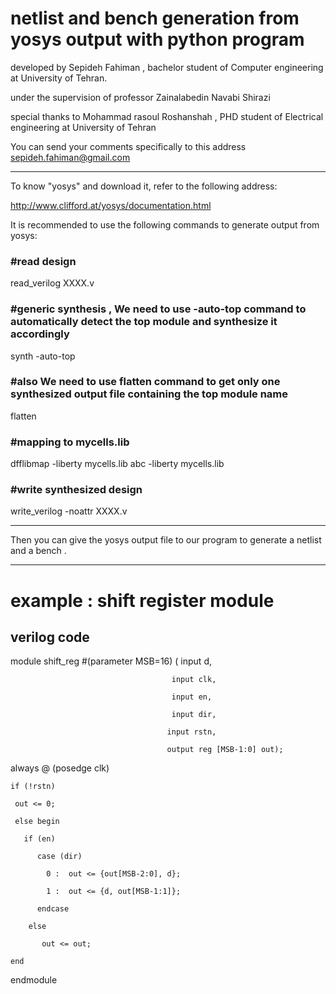 # netlist and bench generation from yosys output with python program
 
 
developed by Sepideh Fahiman , bachelor student of Computer engineering at University of Tehran.


under the supervision of professor Zainalabedin Navabi Shirazi                     

                                                                                                      
special thanks to Mohammad rasoul Roshanshah , PHD student of Electrical engineering at University of Tehran


You can send your comments specifically to this address  <sepideh.fahiman@gmail.com>

*********************************************************************************************************************************

To know "yosys" and download it, refer to the following address:

<http://www.clifford.at/yosys/documentation.html>

It is recommended to use the following commands to generate output from yosys:

### #read design

read_verilog XXXX.v

### #generic synthesis , We need to use -auto-top command to automatically detect the top module and synthesize it accordingly

synth -auto-top 

### #also We need to use flatten command to get only one synthesized output file containing the top module name

flatten


### #mapping to mycells.lib

dfflibmap -liberty mycells.lib
abc -liberty mycells.lib

### #write synthesized design

write_verilog -noattr XXXX.v


*********************************************************************************************************************************

Then you can give the yosys output file to our program to generate a netlist and a bench .

*********************************************************************************************************************************
# example : shift register module

## verilog code

module shift_reg  #(parameter MSB=16) (  input d,                     
                                        
                                        input clk,                    
                                        
                                        input en,                     
                                        
                                        input dir,                   
                                       
                                       input rstn,                   
                                       
                                       output reg [MSB-1:0] out);    

   always @ (posedge clk)
    
    if (!rstn)
     
     out <= 0;
     
     else begin
       
       if (en)
          
          case (dir)
            
            0 :  out <= {out[MSB-2:0], d};
            
            1 :  out <= {d, out[MSB-1:1]};
          
          endcase
        
        else
           
           out <= out;
    
    end
endmodule
